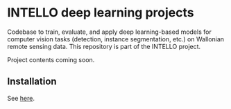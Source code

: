 # INTELLO deep learning projects

Codebase to train, evaluate, and apply deep learning-based models for computer vision tasks (detection, instance segmentation, etc.) on Wallonian remote sensing data.
This repository is part of the INTELLO project.

Project contents coming soon.


## Installation

See [here](doc/INSTALL.md).